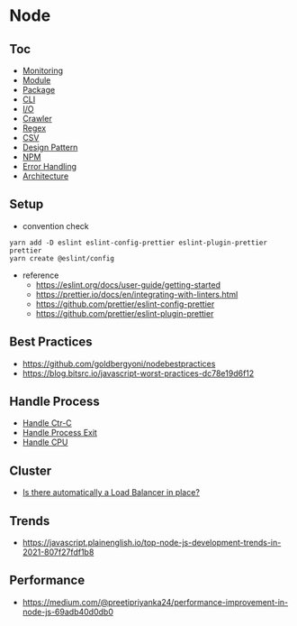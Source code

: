 # Node

## Toc

* [Monitoring](<Monitoring/>)
* [Module](Module.md)
* [Package](Package.md)
* [CLI](Cli.md)
* [I/O](IO.md)
* [Crawler](Crawler.md)
* [Regex](Regex.md)
* [CSV](Csv.md)
* [Design Pattern](design-pattern.md)
* [NPM](npm.md)
* [Error Handling](error-handling.md)
* [Architecture](architecture.md)

## Setup

* convention check

```shell
yarn add -D eslint eslint-config-prettier eslint-plugin-prettier prettier
yarn create @eslint/config
```

* reference
  * <https://eslint.org/docs/user-guide/getting-started>
  * <https://prettier.io/docs/en/integrating-with-linters.html>
  * <https://github.com/prettier/eslint-config-prettier>
  * <https://github.com/prettier/eslint-plugin-prettier>

## Best Practices

* <https://github.com/goldbergyoni/nodebestpractices>
* <https://blog.bitsrc.io/javascript-worst-practices-dc78e19d6f12>

## Handle Process

* [Handle Ctr-C](https://stackoverflow.com/questions/20165605/detecting-ctrlc-in-node-js)
* [Handle Process Exit](https://stackoverflow.com/questions/14031763/doing-a-cleanup-action-just-before-node-js-exits)
* [Handle CPU](https://medium.com/geekculture/dealing-with-node-js-high-cpu-in-production-71c432d8bece)

## Cluster

* [Is there automatically a Load Balancer in place?](https://stackoverflow.com/questions/65218741/node-js-clustering-is-there-automatically-a-load-balancer-in-place)

## Trends

* <https://javascript.plainenglish.io/top-node-js-development-trends-in-2021-807f27fdf1b8>

## Performance

* <https://medium.com/@preetipriyanka24/performance-improvement-in-node-js-69adb40d0db0>
